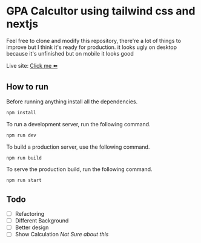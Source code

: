 # GPA Calcultor using tailwind css and nextjs

Feel free to clone and modify this repository, there're a lot of things to improve but I think it's ready for production.
it looks ugly on desktop because it's unfinished but on mobile it looks good

Live site: [Click me ⬅️](https://gpacalculator-body20002.vercel.app/)

## How to run

Before running anything install all the dependencies.

```bash
npm install
```

To run a development server, run the following command.
```bash
npm run dev
```

To build a production server, use the following command.
```bash
npm run build
```

To serve the production build, run the following command.
```bash
npm run start
```

## Todo
- [ ] Refactoring
- [ ] Different Background
- [ ] Better design
- [ ] Show Calculation _Not Sure about this_
